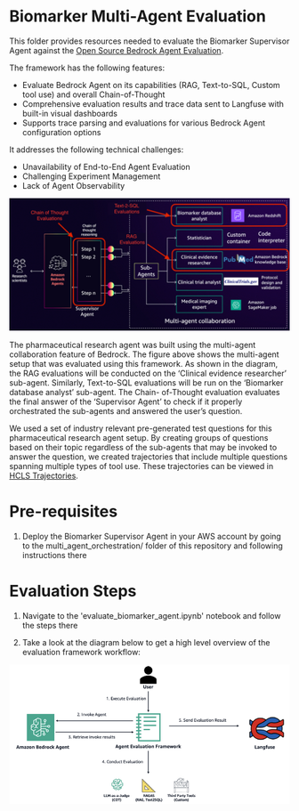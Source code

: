 # Biomarker Multi-Agent Evaluation

This folder provides resources needed to evaluate the Biomarker Supervisor Agent against the [Open Source Bedrock Agent Evaluation](https://github.com/aws-samples/open-source-bedrock-agent-evaluation/tree/main).

The framework has the following features: 
* Evaluate Bedrock Agent on its capabilities (RAG, Text-to-SQL, Custom tool use) and overall Chain-of-Thought
* Comprehensive evaluation results and trace data sent to Langfuse with built-in visual dashboards
* Supports trace parsing and evaluations for various Bedrock Agent configuration options

It addresses the following technical challenges:
* Unavailability of End-to-End Agent Evaluation
* Challenging Experiment Management
* Lack of Agent Observability

![HCLS Agent Evaluation](img/hcls_evaluation.png)

The pharmaceutical research agent was built using the multi-agent collaboration feature of Bedrock. The figure above shows the multi-agent setup that was evaluated using this framework. As shown in the diagram, the RAG evaluations will be conducted on the ‘Clinical evidence researcher’ sub-agent. Similarly, Text-to-SQL evaluations will be run on the ‘Biomarker database analyst’ sub-agent. The Chain- of-Thought evaluation evaluates the final answer of the ‘Supervisor Agent’ to check if it properly orchestrated the sub-agents and answered the user’s question. 

We used a set of industry relevant pre-generated test questions for this pharmaceutical research agent setup. By creating groups of questions based on their topic regardless of the sub-agents that may be invoked to answer the question, we created trajectories that include multiple questions spanning multiple types of tool use. These trajectories can be viewed in [HCLS Trajectories](hcls_trajectories.json).

# Pre-requisites

1. Deploy the Biomarker Supervisor Agent in your AWS account by going to the multi_agent_orchestration/ folder of this repository and following instructions there

# Evaluation Steps

1. Navigate to the 'evaluate_biomarker_agent.ipynb' notebook and follow the steps there

2. Take a look at the diagram below to get a high level overview of the evaluation framework workflow:

![Evaluation Workflow](img/evaluation_workflow.png)
